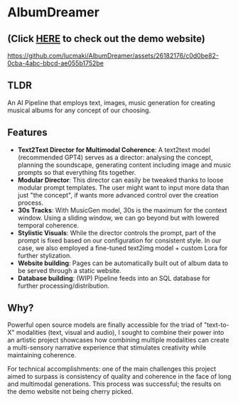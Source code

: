 # AlbumDreamer
## (Click [**HERE**](https://albumdreamer.netlify.app/) to check out the demo website)


https://github.com/lucmaki/AlbumDreamer/assets/26182176/c0d0be82-0cba-4abc-bbcd-ae055b1752be

## TLDR
An AI Pipeline that employs text, images, music generation for creating musical albums for any concept of our choosing.

## Features
- **Text2Text Director for Multimodal Coherence**: A text2text model (recommended GPT4) serves as a director: analysing the concept, planning the soundscape, generating content including image and music prompts so that everything fits together.
- **Modular Director**: This director can easily be tweaked thanks to loose modular prompt templates. The user might want to input more data than just "the concept", if wants more advanced control over the creation process.
- **30s Tracks**: With MusicGen model, 30s is the maximum for the context window. Using a sliding window, we can go beyond but with lowered temporal coherence. 
- **Stylistic Visuals**: While the director controls the prompt, part of the prompt is fixed based on our configuration for consistent style. In our case, we also employed a fine-tuned text2img model + custom Lora for further stylization. 
- **Website building**: Pages can be automatically built out of album data to be served through a static website.
- **Database building**: (WIP) Pipeline feeds into an SQL database for further processing/distribution.
  
## Why?
Powerful open source models are finally accessible for the triad of "text-to-X" modalities (text, visual and audio), I sought to combine their power into an artistic project showcases how combining multiple modalities can create a multi-sensory narrative experience that stimulates creativity while maintaining coherence. 

For technical accomplishments: one of the main challenges this project aimed to surpass is consistency of quality and coherence in the face of long and multimodal generations. This process was successful; the results on the demo website not being cherry picked.
